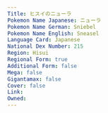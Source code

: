 ```yaml
---
﻿Title: ヒスイのニューラ
Pokemon Name Japanese: ニューラ
Pokemon Name German: Sniebel
Pokemon Name English: Sneasel
Language Card: Japanese
National Dex Number: 215
Region: Hisui
Regional Form: true
Additional Form: false
Mega: false
Gigantamax: false
Cover: false
Link: 
Owned: 
---
```


